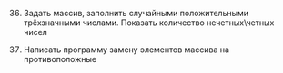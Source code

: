 
 36. Задать массив, заполнить случайными положительными трёхзначными числами. Показать количество нечетных\четных чисел

 34. Написать программу замену элементов массива на противоположные